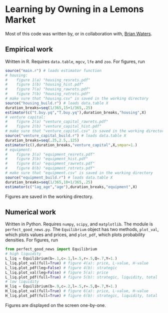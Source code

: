 # Learning by Owning in a Lemons Market
Most of this code was written by, or in collaboration with, [Brian Waters](https://sites.google.com/site/briantwaters).

## Empirical work
Written in R. Requires `data.table`, `mgcv`, `lfe` and `zoo`. For figures, run

```R
source("main.r") # loads estimator function
# housing: 
#    figure 1(a) "housing_resrets.pdf"
#    figure 1(b) "housing_hist.pdf"
#    figure 7(a) "housing_rawrets.pdf"
#    figure 7(b) "housing_rotrets.pdf"
# make sure that "housing.csv" is saved in the working directory
source("housing_build.r") # loads data.table X
duration_breaks=seq(1/365,15+1/365,.25)
estimator(c("t.buy.yq","T.buy.yq"),duration_breaks,"housing",X)
# venture capital: 
#    figure 2(a) "venture_capital_rawrets.pdf"
#    figure 2(b) "venture_capital_hist.pdf"
# make sure that "venture_capital.csv" is saved in the working directory
source("venture_capital_build.r") # loads data.table X
duration_breaks=seq(.25,2.5,.125)
estimator(c(),duration_breaks,"venture_capital",X,smpar=1.)
# equipment: 
#    figure 3(a) "equipment_resrets.pdf"
#    figure 3(b) "equipment_hist.pdf"
#    figure 8(a) "equipment_rawrets.pdf"
#    figure 8(b) "equipment_rotrets.pdf"
# make sure that "equipment.csv" is saved in the working directory
source("equipment_build.r") # loads data.table X
duration_breaks=seq(1/365,10+1/365,.25)
estimator(c("lag_age","age"),duration_breaks,"equipment",X)
```
Figures are saved in the working directory.

## Numerical work
Written in Python. Requires `numpy`, `scipy`, and `matplotlib`. The module is `perfect_good_news.py`. The `Equilibrium` object has two methods, `plot_val`, which plots values and prices, and `plot_pdf`, which plots probability densities. For figures, run

```Python
from perfect_good_news import Equilibrium
# high liquidity
L_liq = Equilibrium(b=.1,c=.1,l=.5,r=.5,Q=.7,Y=1.) 
L_liq.plot_val(full=True) # figure 4(a): price, L-value, H-value
L_liq.plot_pdf(leg=False) # figure 4(b): strategic
L_liq.plot_val(leg=False) # figure 5(a): price
L_liq.plot_pdf(full=True) # figure 5(b): strategic, liquidity, total
# low liquidity
H_liq = Equilibrium(b=.9,c=.2,l=.5,r=.5,Q=.7,Y=1.) 
H_liq.plot_val(full=True) # figure 6(a): price, L-value, H-value
H_liq.plot_pdf(full=True) # figure 6(b): strategic, liquidity, total
```
Figures are displayed on the screen one-by-one.
